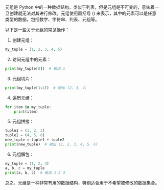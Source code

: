 元组是 Python 中的一种数据结构，类似于列表，但是元组是不可变的，意味着一旦创建就无法对其进行修改。元组使用圆括号 () 来表示，其中的元素可以是任意类型的数据，包括数字、字符串、列表、元组等。

以下是一些关于元组的常见操作：

1. 创建元组：
```python
my_tuple = (1, 2, 3, 4, 5)
```

2. 访问元组中的元素：
```python
print(my_tuple[0])  # 输出 1
```

3. 元组切片：
```python
print(my_tuple[1:4])  # 输出 (2, 3, 4)
```

4. 遍历元组：
```python
for item in my_tuple:
    print(item)
```

5. 元组拼接：
```python
tuple1 = (1, 2, 3)
tuple2 = (4, 5, 6)
new_tuple = tuple1 + tuple2
print(new_tuple)  # 输出 (1, 2, 3, 4, 5, 6)
```

6. 元组解包：
```python
my_tuple = (1, 2, 3)
a, b, c = my_tuple
print(a, b, c)  # 输出 1 2 3
```

总之，元组是一种非常有用的数据结构，特别适合用于不希望被修改的数据集合。
